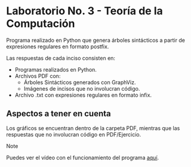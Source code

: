 # Laboratorio No. 3 - Teoría de la Computación

Programa realizado en Python que genera árboles sintácticos a partir de expresiones regulares en formato postfix.

Las respuestas de cada inciso consisten en:

- Programas realizados en Python.
- Archivos PDF con:
  - Árboles Sintácticos generados con GraphViz.
  - Imágenes de incisos que no involucran código.
- Archivo .txt con expresiones regulares en formato infix.

## Aspectos a tener en cuenta

Los gráficos se encuentran dentro de la carpeta PDF, mientras que las respuestas que no involucran código en PDF/Ejercicio.

>[!NOTE]
> Puedes ver el vídeo con el funcionamiento del programa [aquí]([https://youtu.be/yRyCYz6noEE](https://youtu.be/3y99_gcrXR4)).
